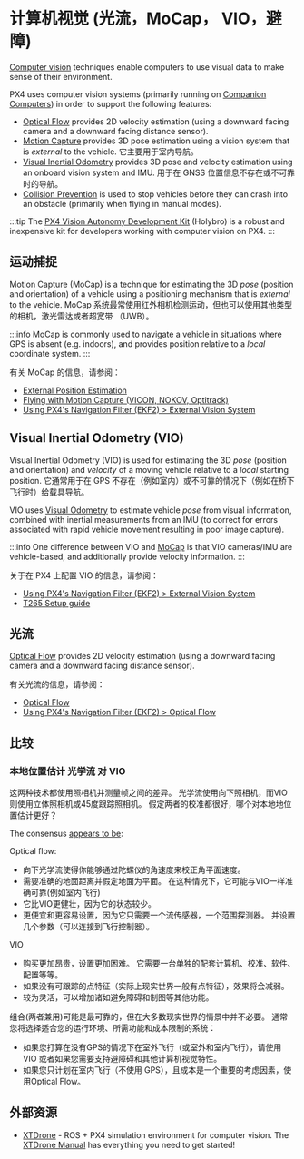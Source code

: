 # 计算机视觉 (光流，MoCap， VIO，避障)

[Computer vision](https://en.wikipedia.org/wiki/Computer_vision) techniques enable computers to use visual data to make sense of their environment.

PX4 uses computer vision systems (primarily running on [Companion Computers](../companion_computer/index.md)) in order to support the following features:

- [Optical Flow](#optical-flow) provides 2D velocity estimation (using a downward facing camera and a downward facing distance sensor).
- [Motion Capture](#motion-capture) provides 3D pose estimation using a vision system that is _external_ to the vehicle.
  它主要用于室内导航。
- [Visual Inertial Odometry](#visual-inertial-odometry-vio) provides 3D pose and velocity estimation using an onboard vision system and IMU.
  用于在 GNSS 位置信息不存在或不可靠时的导航。
- [Collision Prevention](../computer_vision/collision_prevention.md) is used to stop vehicles before they can crash into an obstacle (primarily when flying in manual modes).

:::tip
The [PX4 Vision Autonomy Development Kit](../complete_vehicles_mc/px4_vision_kit.md) (Holybro) is a robust and inexpensive kit for developers working with computer vision on PX4.
:::

## 运动捕捉

Motion Capture (MoCap) is a technique for estimating the 3D _pose_ (position and orientation) of a vehicle using a positioning mechanism that is _external_ to the vehicle.
MoCap 系统最常使用红外相机检测运动，但也可以使用其他类型的相机，激光雷达或者超宽带 （UWB）。

:::info
MoCap is commonly used to navigate a vehicle in situations where GPS is absent (e.g. indoors), and provides position relative to a _local_ coordinate system.
:::

有关 MoCap 的信息，请参阅：

- [External Position Estimation](../ros/external_position_estimation.md)
- [Flying with Motion Capture (VICON, NOKOV, Optitrack)](../tutorials/motion-capture.md)
- [Using PX4's Navigation Filter (EKF2) > External Vision System](../advanced_config/tuning_the_ecl_ekf.md#external-vision-system)

## Visual Inertial Odometry (VIO)

Visual Inertial Odometry (VIO) is used for estimating the 3D _pose_ (position and orientation) and _velocity_ of a moving vehicle relative to a _local_ starting position.
它通常用于在 GPS 不存在（例如室内）或不可靠的情况下（例如在桥下飞行时）给载具导航。

VIO uses [Visual Odometry](https://en.wikipedia.org/wiki/Visual_odometry) to estimate vehicle _pose_ from visual information, combined with inertial measurements from an IMU (to correct for errors associated with rapid vehicle movement resulting in poor image capture).

:::info
One difference between VIO and [MoCap](#motion-capture) is that VIO cameras/IMU are vehicle-based, and additionally provide velocity information.
:::

关于在 PX4 上配置 VIO 的信息，请参阅：

- [Using PX4's Navigation Filter (EKF2) > External Vision System](../advanced_config/tuning_the_ecl_ekf.md#external-vision-system)
- [T265 Setup guide](../peripherals/camera_t265_vio.md)

## 光流

[Optical Flow](../sensor/optical_flow.md) provides 2D velocity estimation (using a downward facing camera and a downward facing distance sensor).

有关光流的信息，请参阅：

- [Optical Flow](../sensor/optical_flow.md)
- [Using PX4's Navigation Filter (EKF2) > Optical Flow](../advanced_config/tuning_the_ecl_ekf.md#optical-flow)

## 比较

### 本地位置估计 光学流 对 VIO

这两种技术都使用照相机并测量帧之间的差异。
光学流使用向下照相机，而VIO则使用立体照相机或45度跟踪照相机。
假定两者的校准都很好，哪个对本地地位置估计更好？

The consensus [appears to be](https://discuss.px4.io/t/vio-vs-optical-flow/34680):

Optical flow:

- 向下光学流使得你能够通过陀螺仪的角速度来校正角平面速度。
- 需要准确的地面距离并假定地面为平面。
  在这种情况下，它可能与VIO一样准确可靠(例如室内飞行)
- 它比VIO更健壮，因为它的状态较少。
- 更便宜和更容易设置，因为它只需要一个流传感器，一个范围探测器。 并设置几个参数（可以连接到飞行控制器）。

VIO

- 购买更加昂贵，设置更加困难。
  它需要一台单独的配套计算机、校准、软件、配置等等。
- 如果没有可跟踪的点特征（实际上现实世界一般有点特征），效果将会减弱。
- 较为灵活，可以增加诸如避免障碍和制图等其他功能。

组合(两者兼用)可能是最可靠的，但在大多数现实世界的情景中并不必要。
通常您将选择适合您的运行环境、所需功能和成本限制的系统：

- 如果您打算在没有GPS的情况下在室外飞行（或室外和室内飞行），请使用 VIO 或者如果您需要支持避障碍和其他计算机视觉特性。
- 如果您只计划在室内飞行（不使用 GPS），且成本是一个重要的考虑因素，使用Optical Flow。

## 外部资源

- [XTDrone](https://github.com/robin-shaun/XTDrone/blob/master/README.en.md) - ROS + PX4 simulation environment for computer vision.
  The [XTDrone Manual](https://www.yuque.com/xtdrone/manual_en) has everything you need to get started!
